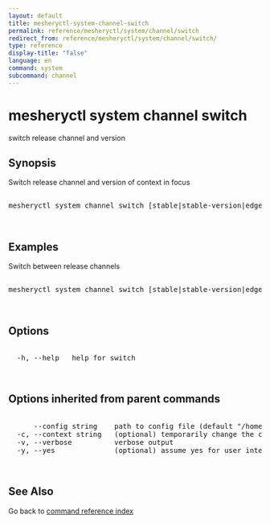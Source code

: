 ```yaml
---
layout: default
title: mesheryctl-system-channel-switch
permalink: reference/mesheryctl/system/channel/switch
redirect_from: reference/mesheryctl/system/channel/switch/
type: reference
display-title: "false"
language: en
command: system
subcommand: channel
---
```


# mesheryctl system channel switch

switch release channel and version

## Synopsis

Switch release channel and version of context in focus

<pre class='codeblock-pre'>
<div class='codeblock'>
mesheryctl system channel switch [stable|stable-version|edge|edge-version] [flags]

</div>
</pre> 

## Examples

Switch between release channels
<pre class='codeblock-pre'>
<div class='codeblock'>
mesheryctl system channel switch [stable|stable-version|edge|edge-version]

</div>
</pre> 

## Options

<pre class='codeblock-pre'>
<div class='codeblock'>
  -h, --help   help for switch

</div>
</pre>

## Options inherited from parent commands

<pre class='codeblock-pre'>
<div class='codeblock'>
      --config string    path to config file (default "/home/admin-pc/.meshery/config.yaml")
  -c, --context string   (optional) temporarily change the current context.
  -v, --verbose          verbose output
  -y, --yes              (optional) assume yes for user interactive prompts.

</div>
</pre>

## See Also

Go back to [command reference index](/reference/mesheryctl/) 
